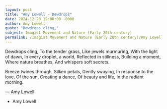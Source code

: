 ```yaml
---
layout: post
title: "Amy Lowell - Dewdrops"
date: 2024-12-28 12:00:00 -0000
author: Amy Lowell
quote: "Dewdrops cling,"
subject: Imagist Movement and Nature (Early 20th century)
permalink: /Imagist Movement and Nature (Early 20th century)/Amy Lowell/Amy Lowell - Dewdrops
---
```


Dewdrops cling,
To the tender grass,
Like jewels murmuring,
With the light of dawn,
In every droplet, a world,
Reflected in stillness,
Building a moment,
Where nature breathes,
And whispers soft secrets.

Breeze twines through,
Silken petals,
Gently swaying,
In response to the love,
Of the sun,
Creating a dance,
Of beauty and life,
In the radiant morning.

— Amy Lowell

- Amy Lowell
